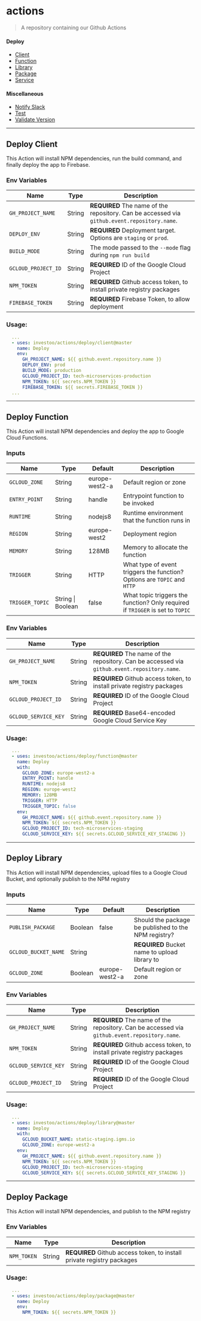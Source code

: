 # actions
> A repository containing our Github Actions

#### Deploy
* [Client](#deploy-client)
* [Function](#deploy-function)
* [Library](#deploy-library)
* [Package](#deploy-package)
* [Service](#deploy-service)

#### Miscellaneous
* [Notify Slack](#notify-slack)
* [Test](#test)
* [Validate Version](#validate-version)

---

## Deploy Client
This Action will install NPM dependencies, run the build command, and finally deploy the app to Firebase.

### Env Variables

| Name | Type | Description |
| --- | --- | --- |
| `GH_PROJECT_NAME` | String | **REQUIRED** The name of the repository. Can be accessed via `github.event.repository.name`. |
| `DEPLOY_ENV` | String | **REQUIRED** Deployment target. Options are `staging` or `prod`. |
| `BUILD_MODE` | String | The mode passed to the `--mode` flag during `npm run build` |
| `GCLOUD_PROJECT_ID` | String | **REQUIRED** ID of the Google Cloud Project |
| `NPM_TOKEN` | String | **REQUIRED** Github access token, to install private registry packages |
| `FIREBASE_TOKEN` | String | **REQUIRED** Firebase Token, to allow deployment |

### Usage: 
```yml
  ...
  - uses: investoo/actions/deploy/client@master
    name: Deploy
    env:
      GH_PROJECT_NAME: ${{ github.event.repository.name }}
      DEPLOY_ENV: prod
      BUILD_MODE: production
      GCLOUD_PROJECT_ID: tech-microservices-production
      NPM_TOKEN: ${{ secrets.NPM_TOKEN }}
      FIREBASE_TOKEN: ${{ secrets.FIREBASE_TOKEN }}
  ...
```

---

## Deploy Function
This Action will install NPM dependencies and deploy the app to Google Cloud Functions.

### Inputs

| Name | Type | Default | Description |
| --- | --- | --- | --- |
| `GCLOUD_ZONE` | String | europe-west2-a | Default region or zone |
| `ENTRY_POINT` | String | handle | Entrypoint function to be invoked |
| `RUNTIME` | String | nodejs8 | Runtime environment that the function runs in |
| `REGION` | String | europe-west2 | Deployment region |
| `MEMORY` | String | 128MB | Memory to allocate the function |
| `TRIGGER` | String | HTTP | What type of event triggers the function? Options are `TOPIC` and `HTTP` |
| `TRIGGER_TOPIC` | String \| Boolean | false | What topic triggers the function? Only required if `TRIGGER` is set to `TOPIC` |

### Env Variables

| Name | Type | Description |
| --- | --- | --- |
| `GH_PROJECT_NAME` | String | **REQUIRED** The name of the repository. Can be accessed via `github.event.repository.name`. |
| `NPM_TOKEN` | String | **REQUIRED** Github access token, to install private registry packages |
| `GCLOUD_PROJECT_ID` | String | **REQUIRED** ID of the Google Cloud Project |
| `GCLOUD_SERVICE_KEY` | String | **REQUIRED** Base64-encoded Google Cloud Service Key  |

### Usage: 
```yml
  ...
  - uses: investoo/actions/deploy/function@master
    name: Deploy
    with:
      GCLOUD_ZONE: europe-west2-a
      ENTRY_POINT: handle
      RUNTIME: nodejs8
      REGION: europe-west2
      MEMORY: 128MB
      TRIGGER: HTTP
      TRIGGER_TOPIC: false
    env:
      GH_PROJECT_NAME: ${{ github.event.repository.name }}
      NPM_TOKEN: ${{ secrets.NPM_TOKEN }}
      GCLOUD_PROJECT_ID: tech-microservices-staging
      GCLOUD_SERVICE_KEY: ${{ secrets.GCLOUD_SERVICE_KEY_STAGING }}
```

---

## Deploy Library
This Action will install NPM dependencies, upload files to a Google Cloud Bucket, and optionally publish to the NPM registry

### Inputs

| Name | Type | Default | Description |
| --- | --- | --- | --- |
| `PUBLISH_PACKAGE` | Boolean | false | Should the package be published to the NPM registry? |
| `GCLOUD_BUCKET_NAME` | String |  | **REQUIRED** Bucket name to upload library to |
| `GCLOUD_ZONE` | Boolean | europe-west2-a | Default region or zone |

### Env Variables

| Name | Type | Description |
| --- | --- | --- |
| `GH_PROJECT_NAME` | String | **REQUIRED** The name of the repository. Can be accessed via `github.event.repository.name`. |
| `NPM_TOKEN` | String | **REQUIRED** Github access token, to install private registry packages |
| `GCLOUD_SERVICE_KEY` | String | **REQUIRED** ID of the Google Cloud Project |
| `GCLOUD_PROJECT_ID` | String | **REQUIRED** ID of the Google Cloud Project |

### Usage: 
```yml
  ...
  - uses: investoo/actions/deploy/library@master
    name: Deploy
    with:
      GCLOUD_BUCKET_NAME: static-staging.igms.io
      GCLOUD_ZONE: europe-west2-a
    env:
      GH_PROJECT_NAME: ${{ github.event.repository.name }}
      NPM_TOKEN: ${{ secrets.NPM_TOKEN }}
      GCLOUD_PROJECT_ID: tech-microservices-staging
      GCLOUD_SERVICE_KEY: ${{ secrets.GCLOUD_SERVICE_KEY_STAGING }}
```

---

## Deploy Package
This Action will install NPM dependencies, and publish to the NPM registry

### Env Variables

| Name | Type | Description |
| --- | --- | --- |
| `NPM_TOKEN` | String | **REQUIRED** Github access token, to install private registry packages |

### Usage: 
```yml
  ...
  - uses: investoo/actions/deploy/package@master
    name: Deploy
    env:
      NPM_TOKEN: ${{ secrets.NPM_TOKEN }}
```